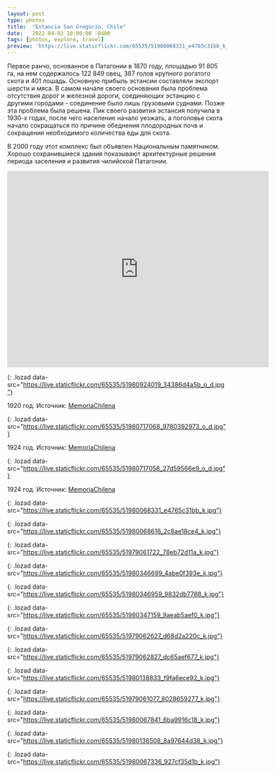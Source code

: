 ```yaml
---
layout: post
type: photos
title:  "Estancia San Gregorio, Chile"
date:   2022-04-03 10:00:00 -0400
tags: [photos, explore, travel]
preview: 'https://live.staticflickr.com/65535/51980068331_e4765c31bb_k_d.jpg'
---
```


Первое ранчо, основанное в Патагонии в 1870 году, площадью 91 805 га, на нем содержалось 122 849 овец, 387 голов крупного рогатого скота и 401 лошадь. Основную прибыль эстансии составляли экспорт шерсти и мяса.  В самом начале своего основания была проблема отсутствия дорог и железной дороги, соединяющих эстанцию с другими городами - соединение было лишь грузовыми суднами. Позже эта проблема была решена. Пик своего развития эстансия получила в 1930-х годах, после чего население начало уезжать, а поголовье скота начало сокращаться по причине обеднения плодородных почв и сокращения необходимого количества еды для скота.

В 2000 году этот комплекс был объявлен Национальным памятником. Хорошо сохранившиеся здания показывают архитектурные решения периода заселения и развития чилийской Патагонии.

<iframe src="https://www.google.com/maps/embed?pb=!1m14!1m12!1m3!1d8521.57252772595!2d-70.07039982819471!3d-52.56716723824692!2m3!1f0!2f0!3f0!3m2!1i1024!2i768!4f13.1!5e1!3m2!1sen!2sca!4v1649013752164!5m2!1sen!2sca" width="600" height="450" frameborder="0" style="border:0" allowfullscreen="" loading="lazy" class="post-map"></iframe>

![](){: .lozad data-src="https://live.staticflickr.com/65535/51980924019_34386d4a5b_o_d.jpg"}

1920 год. Источник: [MemoriaChilena](http://www.memoriachilena.gob.cl/602/w3-article-74471.html)

![](){: .lozad data-src="https://live.staticflickr.com/65535/51980717068_9780392973_o_d.jpg"}

1924 год. Источник: [MemoriaChilena](http://www.memoriachilena.gob.cl/602/w3-article-53658.html)

![](){: .lozad data-src="https://live.staticflickr.com/65535/51980717058_27d59566e9_o_d.jpg"}

1924 год. Источник: [MemoriaChilena](http://www.memoriachilena.gob.cl/602/w3-article-53660.html)


![](){: .lozad data-src="https://live.staticflickr.com/65535/51980068331_e4765c31bb_k.jpg"}

![](){: .lozad data-src="https://live.staticflickr.com/65535/51980068616_2c8ae18ce4_k.jpg"}

![](){: .lozad data-src="https://live.staticflickr.com/65535/51979061722_78eb72d11a_k.jpg"}

![](){: .lozad data-src="https://live.staticflickr.com/65535/51980346699_4abe0f393e_k.jpg"}

![](){: .lozad data-src="https://live.staticflickr.com/65535/51980346959_9832db7788_k.jpg"}

![](){: .lozad data-src="https://live.staticflickr.com/65535/51980347159_9aeab5aef0_k.jpg"}

![](){: .lozad data-src="https://live.staticflickr.com/65535/51979062627_d68d2a220c_k.jpg"}

![](){: .lozad data-src="https://live.staticflickr.com/65535/51979062827_dc65aef677_k.jpg"}

![](){: .lozad data-src="https://live.staticflickr.com/65535/51980138833_f9fa6ece92_k.jpg"}

![](){: .lozad data-src="https://live.staticflickr.com/65535/51979061077_8028659277_k.jpg"}

![](){: .lozad data-src="https://live.staticflickr.com/65535/51980067841_6ba9916c18_k.jpg"}

![](){: .lozad data-src="https://live.staticflickr.com/65535/51980136508_8a97644d38_k.jpg"}

![](){: .lozad data-src="https://live.staticflickr.com/65535/51980067336_927cf35d1b_k.jpg"}

